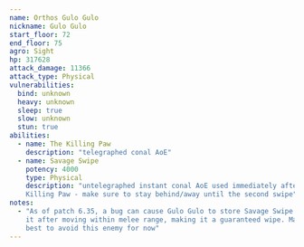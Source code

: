 ```yaml
---
name: Orthos Gulo Gulo
nickname: Gulo Gulo
start_floor: 72
end_floor: 75
agro: Sight
hp: 317628
attack_damage: 11366
attack_type: Physical
vulnerabilities:
  bind: unknown
  heavy: unknown
  sleep: true
  slow: unknown
  stun: true
abilities:
  - name: The Killing Paw
    description: "telegraphed conal AoE"
  - name: Savage Swipe
    potency: 4000
    type: Physical
    description: "untelegraphed instant conal AoE used immediately after The
    Killing Paw - make sure to stay behind/away until the second swipe"
notes:
  - "As of patch 6.35, a bug can cause Gulo Gulo to store Savage Swipe and use
    it after moving within melee range, making it a guaranteed wipe. May be
    best to avoid this enemy for now"
---
```


